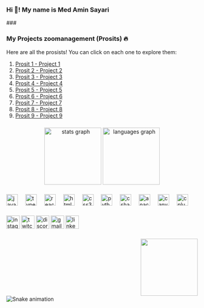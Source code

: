 <h3 align="left">Hi 👋! My name is Med Amin Sayari</h3>
### 

### My Projects zoomanagement (Prosits) 🔥

Here are all the prosists! You can click on each one to explore them:

1. [Prosit 1 - Project 1](https://github.com/kaaboura12/zoomanagement/tree/prosit-2)  
2. [Prosit 2 - Project 2](https://github.com/kaaboura12/zoomanagement/tree/prosit2)  
3. [Prosit 3 - Project 3](https://github.com/kaaboura12/zoomanagement/tree/prosit3)  
4. [Prosit 4 - Project 4](https://github.com/kaaboura12/zoomanagement/tree/prosit4)  
5. [Prosit 5 - Project 5](https://github.com/kaaboura12/zoomanagement/tree/prosit5)  
6. [Prosit 6 - Project 6](https://github.com/kaaboura12/zoomanagement/tree/prosit6)  
7. [Prosit 7 - Project 7](https://github.com/kaaboura12/zoomanagement/tree/prosit7)  
8. [Prosit 8 - Project 8](https://github.com/kaaboura12/zoomanagement/tree/prosit8)  
9. [Prosit 9 - Project 9](https://github.com/kaaboura12/zoomanagement/tree/prosit8)  

### 

<div align="center">
  <img src="https://github-readme-stats.vercel.app/api?username=kaaboura12&hide_title=false&hide_rank=false&show_icons=true&include_all_commits=true&count_private=true&disable_animations=false&theme=dracula&locale=en&hide_border=false" height="150" alt="stats graph"  />
  <img src="https://github-readme-stats.vercel.app/api/top-langs?username=kaaboura12&locale=en&hide_title=false&layout=compact&card_width=320&langs_count=5&theme=dracula&hide_border=false" height="150" alt="languages graph"  />
</div>

### 

<div align="left">
  <img src="https://cdn.jsdelivr.net/gh/devicons/devicon/icons/javascript/javascript-original.svg" height="30" alt="javascript logo"  />
  <img width="12" />
  <img src="https://cdn.jsdelivr.net/gh/devicons/devicon/icons/typescript/typescript-original.svg" height="30" alt="typescript logo"  />
  <img width="12" />
  <img src="https://cdn.jsdelivr.net/gh/devicons/devicon/icons/react/react-original.svg" height="30" alt="react logo"  />
  <img width="12" />
  <img src="https://cdn.jsdelivr.net/gh/devicons/devicon/icons/html5/html5-original.svg" height="30" alt="html5 logo"  />
  <img width="12" />
  <img src="https://cdn.jsdelivr.net/gh/devicons/devicon/icons/css3/css3-original.svg" height="30" alt="css3 logo"  />
  <img width="12" />
  <img src="https://cdn.jsdelivr.net/gh/devicons/devicon/icons/python/python-original.svg" height="30" alt="python logo"  />
  <img width="12" />
  <img src="https://cdn.jsdelivr.net/gh/devicons/devicon/icons/csharp/csharp-original.svg" height="30" alt="csharp logo"  />
  <img width="12" />
  <img src="https://cdn.jsdelivr.net/gh/devicons/devicon/icons/anaconda/anaconda-original.svg" height="30" alt="anaconda logo"  />
  <img width="12" />
  <img src="https://cdn.jsdelivr.net/gh/devicons/devicon/icons/canva/canva-original.svg" height="30" alt="canva logo"  />
  <img width="12" />
  <img src="https://cdn.jsdelivr.net/gh/devicons/devicon/icons/cplusplus/cplusplus-original.svg" height="30" alt="cplusplus logo"  />
</div>

### 

<div align="left">
  <img src="https://img.shields.io/static/v1?message=Instagram&logo=instagram&label=&color=E4405F&logoColor=white&labelColor=&style=for-the-badge" height="35" alt="instagram logo"  />
  <img src="https://img.shields.io/static/v1?message=Twitch&logo=twitch&label=&color=9146FF&logoColor=white&labelColor=&style=for-the-badge" height="35" alt="twitch logo"  />
  <img src="https://img.shields.io/static/v1?message=Discord&logo=discord&label=&color=7289DA&logoColor=white&labelColor=&style=for-the-badge" height="35" alt="discord logo"  />
  <img src="https://img.shields.io/static/v1?message=Gmail&logo=gmail&label=&color=D14836&logoColor=white&labelColor=&style=for-the-badge" height="35" alt="gmail logo"  />
  <img src="https://img.shields.io/static/v1?message=LinkedIn&logo=linkedin&label=&color=0077B5&logoColor=white&labelColor=&style=for-the-badge" height="35" alt="linkedin logo"  />
</div>

### 

<img align="right" height="150" src="https://i.imgflip.com/65efzo.gif"  />

### 

<br clear="both">

<img src="https://raw.githubusercontent.com/kaaboura12/kaaboura12/output/snake.svg" alt="Snake animation" />
